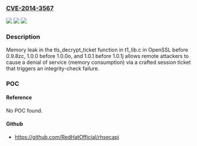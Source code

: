 ### [CVE-2014-3567](https://cve.mitre.org/cgi-bin/cvename.cgi?name=CVE-2014-3567)
![](https://img.shields.io/static/v1?label=Product&message=n%2Fa&color=blue)
![](https://img.shields.io/static/v1?label=Version&message=n%2Fa&color=blue)
![](https://img.shields.io/static/v1?label=Vulnerability&message=n%2Fa&color=brighgreen)

### Description

Memory leak in the tls_decrypt_ticket function in t1_lib.c in OpenSSL before 0.9.8zc, 1.0.0 before 1.0.0o, and 1.0.1 before 1.0.1j allows remote attackers to cause a denial of service (memory consumption) via a crafted session ticket that triggers an integrity-check failure.

### POC

#### Reference
No POC found.

#### Github
- https://github.com/RedHatOfficial/rhsecapi

